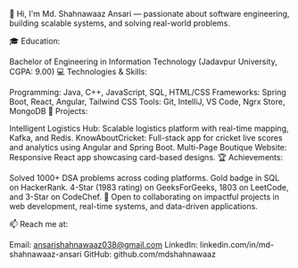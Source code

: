 <!--## Hi there 👋 -->

👋 Hi, I'm Md. Shahnawaaz Ansari — passionate about software engineering, building scalable systems, and solving real-world problems.

🎓 Education:

Bachelor of Engineering in Information Technology (Jadavpur University, CGPA: 9.00)
💻 Technologies & Skills:

Programming: Java, C++, JavaScript, SQL, HTML/CSS
Frameworks: Spring Boot, React, Angular, Tailwind CSS
Tools: Git, IntelliJ, VS Code, Ngrx Store, MongoDB
🚀 Projects:

Intelligent Logistics Hub: Scalable logistics platform with real-time mapping, Kafka, and Redis.
KnowAboutCricket: Full-stack app for cricket live scores and analytics using Angular and Spring Boot.
Multi-Page Boutique Website: Responsive React app showcasing card-based designs.
🏆 Achievements:

Solved 1000+ DSA problems across coding platforms.
Gold badge in SQL on HackerRank.
4-Star (1983 rating) on GeeksForGeeks, 1803 on LeetCode, and 3-Star on CodeChef.
🌟 Open to collaborating on impactful projects in web development, real-time systems, and data-driven applications.

📫 Reach me at:

Email: ansarishahnawaaz038@gmail.com
LinkedIn: linkedin.com/in/md-shahnawaaz-ansari
GitHub: github.com/mdshahnawaaz


<!--
**mdshahnawaaz/mdshahnawaaz** is a ✨ _special_ ✨ repository because its `README.md` (this file) appears on your GitHub profile.

Here are some ideas to get you started:

- 🔭 I’m currently working on ...
- 🌱 I’m currently learning ...
- 👯 I’m looking to collaborate on ...
- 🤔 I’m looking for help with ...
- 💬 Ask me about ...
- 📫 How to reach me: ...
- 😄 Pronouns: ...
- ⚡ Fun fact: ...
-->
